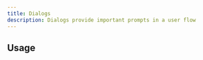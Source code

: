 ```yaml
---
title: Dialogs
description: Dialogs provide important prompts in a user flow
---
```


## Usage

<usage></usage>
